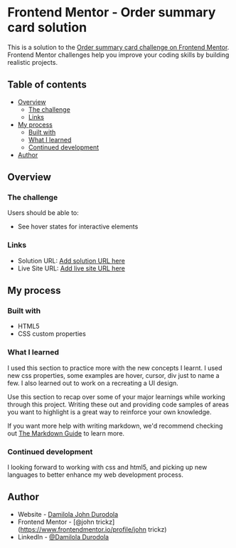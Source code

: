 # Frontend Mentor - Order summary card solution

This is a solution to the [Order summary card challenge on Frontend Mentor](https://www.frontendmentor.io/challenges/order-summary-component-QlPmajDUj). Frontend Mentor challenges help you improve your coding skills by building realistic projects.

## Table of contents

- [Overview](#overview)
  - [The challenge](#the-challenge)
  - [Links](#links)
- [My process](#my-process)
  - [Built with](#built-with)
  - [What I learned](#what-i-learned)
  - [Continued development](#continued-development)
- [Author](#author)

## Overview

### The challenge

Users should be able to:

- See hover states for interactive elements

### Links

- Solution URL: [Add solution URL here](https://your-solution-url.com)
- Live Site URL: [Add live site URL here](https://your-live-site-url.com)

## My process

### Built with

- HTML5
- CSS custom properties

### What I learned

I used this section to practice more with the new concepts I learnt. I used new css properties, some examples are hover, cursor, div just to name a few. I also learned out to work on a recreating a UI design.

Use this section to recap over some of your major learnings while working through this project. Writing these out and providing code samples of areas you want to highlight is a great way to reinforce your own knowledge.


If you want more help with writing markdown, we'd recommend checking out [The Markdown Guide](https://www.markdownguide.org/) to learn more.


### Continued development

I looking forward to working with css and html5, and picking up new languages to better enhance my web development process.


## Author

- Website - [Damilola John Durodola](https://www.your-site.com)
- Frontend Mentor - [@john trickz](https://www.frontendmentor.io/profile/john trickz)
- LinkedIn - [@Damilola Durodola](https://www.linkedin.com/)


